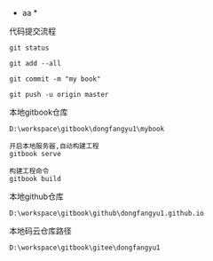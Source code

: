 

* aa
  * 

代码提交流程

```
git status

git add --all

git commit -m "my book"

git push -u origin master
```

本地gitbook仓库

```
D:\workspace\gitbook\dongfangyu1\mybook

开启本地服务器,自动构建工程
gitbook serve

构建工程命令
gitbook build
```

本地github仓库

```
D:\workspace\gitbook\github\dongfangyu1.github.io
```

本地码云仓库路径

`D:\workspace\gitbook\gitee\dongfangyu1`

